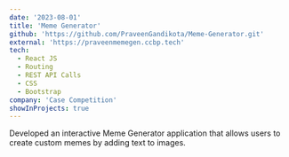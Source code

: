```yaml
---
date: '2023-08-01'
title: 'Meme Generator'
github: 'https://github.com/PraveenGandikota/Meme-Generator.git'
external: 'https://praveenmemegen.ccbp.tech'
tech:
  - React JS
  - Routing
  - REST API Calls
  - CSS
  - Bootstrap
company: 'Case Competition'
showInProjects: true
---
```


Developed an interactive Meme Generator application that allows users to create custom memes by adding text to images.
